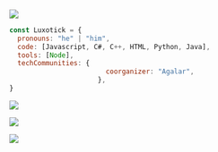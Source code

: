 ###
<p align="left">
  <img src="https://media.discordapp.net/attachments/763810387942309888/836962164978876487/unknown.png" />
</p>

```javascript
const Luxotick = {
  pronouns: "he" | "him",
  code: [Javascript, C#, C++, HTML, Python, Java],
  tools: [Node],
  techCommunities: {
                        coorganizer: "Agalar",
                      },
}
```

<p align="left">
  <img src="https://github-readme-stats.vercel.app/api?username=Luxotick&&show_icons=true&title_color=ffffff&icon_color=bb2acf&text_color=daf7dc&bg_color=151515" />
<p align="left">
  <img src="https://komarev.com/ghpvc/?username=luxotick" />
</p>
<p align="left">
<img src="https://github-readme-stats.vercel.app/api/top-langs/?username=luxotick&&show_icons=true&title_color=ffffff&icon_color=bb2acf&text_color=daf7dc&bg_color=151515" />
</p
</p>













